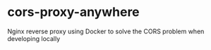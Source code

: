 # cors-proxy-anywhere
Nginx reverse proxy using Docker to solve the CORS problem when developing locally 
